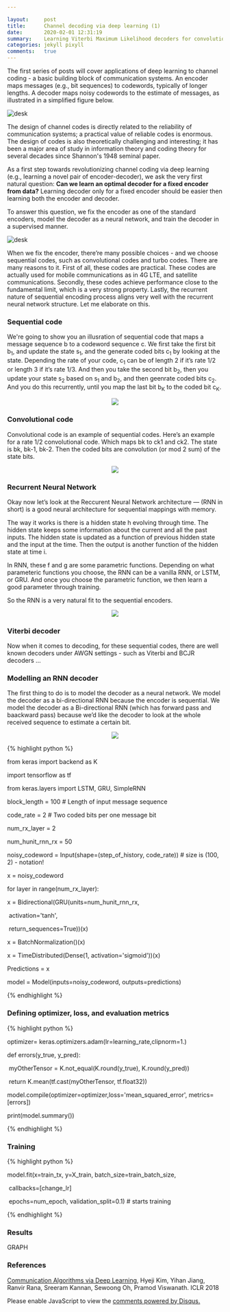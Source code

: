 ```yaml
---

layout:     post
title:      Channel decoding via deep learning (1)
date:       2020-02-01 12:31:19
summary:    Learning Viterbi Maximum Likelihood decoders for convolutional codes
categories: jekyll pixyll
comments:   true
---
```




The first series of posts will cover applications of deep learning to channel coding - a basic building block of communication systems. An encoder maps messages (e.g., bit sequences) to codewords, typically of longer lengths. A decoder maps noisy codewords to the estimate of messages, as illustrated in a simplified figure below. 

![desk](https://hyejikim1.github.io/images/commsystem.png)

The design of channel codes is directly related to the reliability of communication systems; a practical value of reliable codes is enormous. The design of codes is also theoretically challenging and interesting; it has been a major area of study in information theory and coding theory for several decades since Shannon's 1948 seminal paper. 



As a first step towards revolutionizing channel coding via deep learning (e.g., learning a novel pair of encoder-decoder), we ask the very first natural question: **Can we learn an optimal decoder for a fixed encoder from data?** Learning decoder only for a fixed encoder should be easier then learning both the encoder and decoder. 

To answer this question, we fix the encoder as one of the standard encoders, model the decoder as a neural network, and train the decoder in a supervised manner. 

![desk](https://deepcomm.github.io/images/learndec.png)

When we fix the encoder, there’re many possible choices - and we choose sequential codes, such as convolutional codes and turbo codes. There are many reasons to it. First of all, these codes are practical. These codes are actually used for mobile communications as in 4G LTE, and satellite communications. Secondly, these codes achieve performance close to the fundamental limit, which is a very strong property. Lastly, the recurrent nature of sequential encoding process aligns very well with the recurrent neural network structure. Let me elaborate on this. 

### Sequential code

We're going to show you an illusration of sequential code that maps a message sequence b to a codeword sequence c. We first take the first bit b<sub>1</sub>, and update the state s<sub>1</sub>, and the generate coded bits c<sub>1</sub> by looking at the state. Depending the rate of your code, c<sub>1</sub> can be of length 2 if it’s rate 1/2 or length 3 if it’s rate 1/3. And then you take the second bit b<sub>2</sub>, then you update your state s<sub>2</sub> based on s<sub>1</sub> and b<sub>2</sub>, and then geenrate coded bits c<sub>2</sub>. And you do this recurrently, until you map the last bit b<sub>K</sub> to the coded bit c<sub>K</sub>. 



<center><img src="https://hyejikim1.github.io/images/seqcode.png"></center>



### Convolutional code 

Convolutional code is an example of sequential codes. Here’s an example for a rate 1/2 convolutional code. Which maps bk to ck1 and ck2. The state is bk, bk-1, bk-2. Then the coded bits are convolution (or mod 2 sum) of the state bits. 



<center><img src="https://hyejikim1.github.io/images/convcode.png"></center>



### Recurrent Neural Network



Okay now let’s look at the Reccurent Neural Network architecture — (RNN in short) is a good neural architecture for sequential mappings with memory. 

The way it works is there is a hidden state h evolving through time. The hidden state keeps some information about the current and all the past inputs. The hidden state is updated as a function of previous hidden state and the input at the time. Then the output is another function of the hidden state at time i. 

In RNN, these f and g are some parametric functions. Depending on what parameteric functions you choose, the RNN can be a vanilla RNN, or LSTM, or GRU. And once you choose the parametric function, we then learn a good parameter through training.

So the RNN is a very natural fit to the sequential encoders. 

<center><img src="https://hyejikim1.github.io/images/RNN.png"></center>

### Viterbi decoder

Now when it comes to decoding, for these sequential codes, there are well known decoders under AWGN settings - such as Viterbi and BCJR decoders … 

### Modelling an RNN decoder 

The first thing to do is to model the decoder as a neural network. We model the decoder as a bi-directional RNN because the encoder is sequential. We model the decoder as a Bi-directional RNN (which has forward pass and baackward pass) because we’d like the decoder to look at the whole received sequence to estimate a certain bit. 



<center><img src="https://hyejikim1.github.io/images/twolayerbiGRUDec.png"></center>



{% highlight python %}

from keras import backend as K

import tensorflow as tf

from keras.layers import LSTM, GRU, SimpleRNN



block_length = 100 # Length of input message sequence  

code_rate = 2 # Two coded bits per one message bit

num_rx_layer = 2

num_hunit_rnn_rx = 50

noisy_codeword = Input(shape=(step_of_history, code_rate)) # size is (100, 2) - notation! 

x = noisy_codeword

for layer in range(num_rx_layer):

   x = Bidirectional(GRU(units=num_hunit_rnn_rx, 

​          activation='tanh',

​          return_sequences=True))(x)

   x = BatchNormalization()(x)

x = TimeDistributed(Dense(1, activation='sigmoid'))(x)

Predictions = x

model = Model(inputs=noisy_codeword, outputs=predictions)

{% endhighlight %}



### Defining optimizer, loss, and evaluation metrics 



{% highlight python %}

optimizer= keras.optimizers.adam(lr=learning_rate,clipnorm=1.)



def errors(y_true, y_pred):

​    myOtherTensor = K.not_equal(K.round(y_true), K.round(y_pred))

​    return K.mean(tf.cast(myOtherTensor, tf.float32))



model.compile(optimizer=optimizer,loss='mean_squared_error', metrics=[errors])

print(model.summary())

{% endhighlight %}



### Training 

{% highlight python %}

model.fit(x=train_tx, y=X_train, batch_size=train_batch_size,

​          callbacks=[change_lr]

​          epochs=num_epoch, validation_split=0.1)  # starts training

{% endhighlight %}



### Results 



GRAPH 



### References 

[Communication Algorithms via Deep Learning](https://openreview.net/pdf?id=ryazCMbR-), Hyeji Kim, Yihan Jiang, Ranvir Rana, Sreeram Kannan, Sewoong Oh, Pramod Viswanath. ICLR 2018 





<div id="disqus_thread"></div>
<script>

/**
*  RECOMMENDED CONFIGURATION VARIABLES: EDIT AND UNCOMMENT THE SECTION BELOW TO INSERT DYNAMIC VALUES FROM YOUR PLATFORM OR CMS.
*  LEARN WHY DEFINING THESE VARIABLES IS IMPORTANT: https://disqus.com/admin/universalcode/#configuration-variables*/
/*
var disqus_config = function () {
this.page.url = PAGE_URL;  // Replace PAGE_URL with your page's canonical URL variable
this.page.identifier = PAGE_IDENTIFIER; // Replace PAGE_IDENTIFIER with your page's unique identifier variable
};
*/
(function() { // DON'T EDIT BELOW THIS LINE
var d = document, s = d.createElement('script');
s.src = 'https://hyejikim1-github-io.disqus.com/embed.js';
s.setAttribute('data-timestamp', +new Date());
(d.head || d.body).appendChild(s);
})();
</script>
<noscript>Please enable JavaScript to view the <a href="https://disqus.com/?ref_noscript">comments powered by Disqus.</a></noscript>



<!---

There is a significant amount of subtle, yet precisely calibrated, styling to ensure
that your content is emphasized while still looking aesthetically pleasing.

All links are easy to [locate and discern](https://hyejikim1.github.io/), yet don't detract from the [harmony
of a paragraph](#). The _same_ goes for italics and __bold__ elements. Even the the strikeout
works if <del>for some reason you need to update your post</del>. For consistency's sake,
<ins>The same goes for insertions</ins>, of course.

### Code, with syntax highlighting



Here's an example of some ruby code with line anchors.

{% highlight ruby lineanchors %}
# The most awesome of classes
class Awesome < ActiveRecord::Base
  include EvenMoreAwesome

  validates_presence_of :something
  validates :email, email_format: true

  def initialize(email, name = nil)
    self.email = email
    self.name = name
    self.favorite_number = 12
    puts 'created awesomeness'
  end

  def email_format
    email =~ /\S+@\S+\.\S+/
  end
end
{% endhighlight %}

Here's some CSS:

{% highlight css %}
.foobar {
  /* Named colors rule */
  color: tomato;
}
{% endhighlight %}

Here's some JavaScript:

{% highlight js %}
var isPresent = require('is-present')

module.exports = function doStuff(things) {
  if (isPresent(things)) {
    doOtherStuff(things)
  }
}
{% endhighlight %}

Here's some HTML:

{% highlight html %}
<div class="m0 p0 bg-blue white">
  <h3 class="h1">Hello, world!</h3>
</div>
{% endhighlight %}

# Headings!

They're responsive, and well-proportioned (in `padding`, `line-height`, `margin`, and `font-size`).
They also heavily rely on the awesome utility, [BASSCSS](http://www.basscss.com/).

##### They draw the perfect amount of attention

This allows your content to have the proper informational and contextual hierarchy. Yay.

### There are lists, too

  * Apples
  * Oranges
  * Potatoes
  * Milk

  1. Mow the lawn
  2. Feed the dog
  3. Dance

### Images look great, too

![desk](https://cloud.githubusercontent.com/assets/1424573/3378137/abac6d7c-fbe6-11e3-8e09-55745b6a8176.png)

_![desk](https://cloud.githubusercontent.com/assets/1424573/3378137/abac6d7c-fbe6-11e3-8e09-55745b6a8176.png)_


### There are also pretty colors

Also the result of [BASSCSS](http://www.basscss.com/), you can <span class="bg-dark-gray white">highlight</span> certain components
of a <span class="red">post</span> <span class="mid-gray">with</span> <span class="green">CSS</span> <span class="orange">classes</span>.

I don't recommend using blue, though. It looks like a <span class="blue">link</span>.

### Footnotes!

Markdown footnotes are supported, and they look great! Simply put e.g. `[^1]` where you want the footnote to appear,[^1] and then add
the reference at the end of your markdown.

### Stylish blockquotes included

You can use the markdown quote syntax, `>` for simple quotes.

> Lorem ipsum dolor sit amet, consectetur adipiscing elit. Suspendisse quis porta mauris.

However, you need to inject html if you'd like a citation footer. I will be working on a way to
hopefully sidestep this inconvenience.

<blockquote>
  <p>
    Perfection is achieved, not when there is nothing more to add, but when there is nothing left to take away.
  </p>
  <footer><cite title="Antoine de Saint-Exupéry">Antoine de Saint-Exupéry</cite></footer>
</blockquote>


### Tables

Tables represent tabular data and can be built using markdown syntax.  They are rendered responsively in Pixyll for a variety of screen widths.

Here's a simple example of a table:

| Quantity | Description |     Price |
|----------+-------------+----------:|
|        2 |      Orange |     $0.99 |
|        1 |   Pineapple |     $2.99 |
|        4 |      Banana |     $0.39 |
|==========|=============|===========|
|          |   **Total** | **$6.14** |

A table must have a body of one or more rows, but can optionally also have a header or footer.

The cells in a column, including the header row cell, can either be aligned:

- left,
- right or
- center.

Most inline text formatting is available in table cells, block-level formatting are not.

|----------------+----------------------+------------------------+----------------------------------|
| Default header | Left header          |     Center header      |                     Right header |
|----------------|:---------------------|:----------------------:|---------------------------------:|
| Default        | Left                 |        Center          |                            Right |
| *Italic*       | **Bold**             |   ***Bold italic***    |                      `monospace` |
| [link text](#) | ```code```           |     ~~Strikeout~~      |              <ins>Insertion<ins> |
| line<br/>break | "Smart quotes"       | <mark>highlight</mark> | <span class="green">green</span> |
| Footnote[^2]   | <sub>subscript</sub> | <sup>superscript</sup> |     <span class="red">red</span> |
|================+======================+========================+==================================+
| Footer row                                                                                        |
|----------------+----------------------+------------------------+----------------------------------|

### There's more being added all the time

Checkout the [Github repository](https://github.com/johnotander/pixyll) to request,
or add, features.

Happy writing.

---

[^1]: Important information that may distract from the main text can go in footnotes.

[^2]: Footnotes will work in tables since they're just links.



-->
